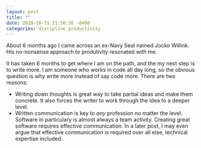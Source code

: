 ```yaml
---
layout: post
title: ""
date: 2018-10-31 21:50:26 -0400
categories: discipline productivity
---
```


About 6 months ago I came across an ex-Navy Seal named Jocko Willink. His no-nonsense approach to produtivity resonated with me.

It has taken 6 months to get where I am on the path, and the my next step is to write more. I am someone who works in code all day long, so the obvious question is why write more instead of say code more. There are two reasons:

- Writing down thoughts is great way to take partial ideas and make them concrete. It also forces the writer to work through the idea to a deeper level.
- Written communication is key to _any_ profession no matter the level. Software in particulary is almost always a team activity. Creating great software requires effective communication. In a later post, I may even argue that effective communication is required over all else, technical expertise included.
